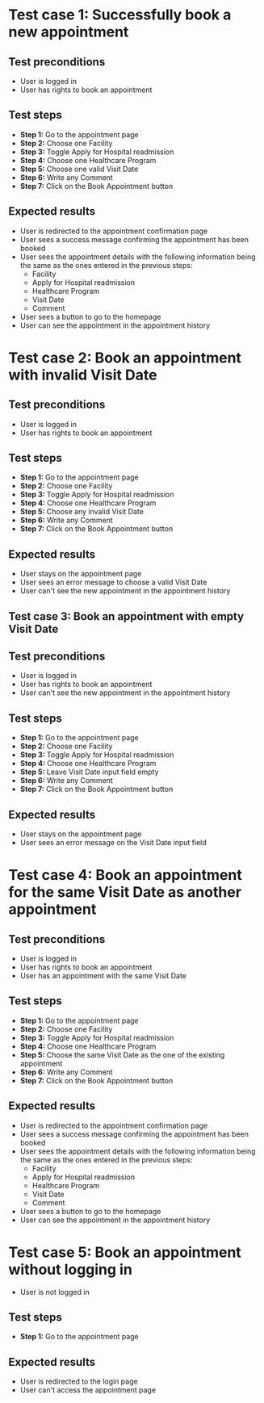 # Test case 1: Successfully book a new appointment

## Test preconditions

- User is logged in
- User has rights to book an appointment

## Test steps

- **Step 1:** Go to the appointment page
- **Step 2:** Choose one Facility
- **Step 3:** Toggle Apply for Hospital readmission
- **Step 4:** Choose one Healthcare Program
- **Step 5:** Choose one valid Visit Date
- **Step 6:** Write any Comment
- **Step 7:** Click on the Book Appointment button

## Expected results

- User is redirected to the appointment confirmation page
- User sees a success message confirming the appointment has been booked
- User sees the appointment details with the following information being the same as the ones entered in the previous
  steps:
    - Facility
    - Apply for Hospital readmission
    - Healthcare Program
    - Visit Date
    - Comment
- User sees a button to go to the homepage
- User can see the appointment in the appointment history

# Test case 2: Book an appointment with invalid Visit Date

## Test preconditions

- User is logged in
- User has rights to book an appointment

## Test steps

- **Step 1:** Go to the appointment page
- **Step 2:** Choose one Facility
- **Step 3:** Toggle Apply for Hospital readmission
- **Step 4:** Choose one Healthcare Program
- **Step 5:** Choose any invalid Visit Date
- **Step 6:** Write any Comment
- **Step 7:** Click on the Book Appointment button

## Expected results

- User stays on the appointment page
- User sees an error message to choose a valid Visit Date
- User can't see the new appointment in the appointment history

## Test case 3: Book an appointment with empty Visit Date

## Test preconditions

- User is logged in
- User has rights to book an appointment
- User can't see the new appointment in the appointment history

## Test steps

- **Step 1:** Go to the appointment page
- **Step 2:** Choose one Facility
- **Step 3:** Toggle Apply for Hospital readmission
- **Step 4:** Choose one Healthcare Program
- **Step 5:** Leave Visit Date input field empty
- **Step 6:** Write any Comment
- **Step 7:** Click on the Book Appointment button

## Expected results

- User stays on the appointment page
- User sees an error message on the Visit Date input field

# Test case 4: Book an appointment for the same Visit Date as another appointment

## Test preconditions

- User is logged in
- User has rights to book an appointment
- User has an appointment with the same Visit Date

## Test steps

- **Step 1:** Go to the appointment page
- **Step 2:** Choose one Facility
- **Step 3:** Toggle Apply for Hospital readmission
- **Step 4:** Choose one Healthcare Program
- **Step 5:** Choose the same Visit Date as the one of the existing appointment
- **Step 6:** Write any Comment
- **Step 7:** Click on the Book Appointment button

## Expected results

- User is redirected to the appointment confirmation page
- User sees a success message confirming the appointment has been booked
- User sees the appointment details with the following information being the same as the ones entered in the previous
  steps:
    - Facility
    - Apply for Hospital readmission
    - Healthcare Program
    - Visit Date
    - Comment
- User sees a button to go to the homepage
- User can see the appointment in the appointment history

# Test case 5: Book an appointment without logging in

- User is not logged in

## Test steps

- **Step 1:** Go to the appointment page

## Expected results

- User is redirected to the login page
- User can't access the appointment page
